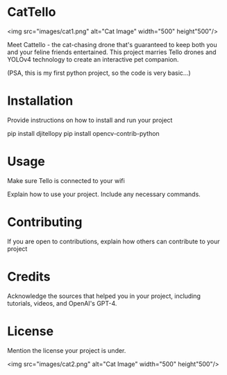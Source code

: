 # CatTello

<img src="images/cat1.png" alt="Cat Image" width="500" height"500"/>
                                                              
Meet Cattello - the cat-chasing drone that's guaranteed to keep both you and your feline friends entertained. This project marries Tello drones and YOLOv4 technology to create an  interactive pet companion.

(PSA, this is my first python project, so the code is very basic...)

# Installation
Provide instructions on how to install and run your project

pip install djitellopy
pip install opencv-contrib-python

# Usage
Make sure Tello is connected to your wifi

Explain how to use your project. Include any necessary commands.

# Contributing
If you are open to contributions, explain how others can contribute to your project

# Credits
Acknowledge the sources that helped you in your project, including tutorials, videos, and OpenAI's GPT-4.

# License
Mention the license your project is under.

<img src="images/cat2.png" alt="Cat Image" width="500" height"500"/>
